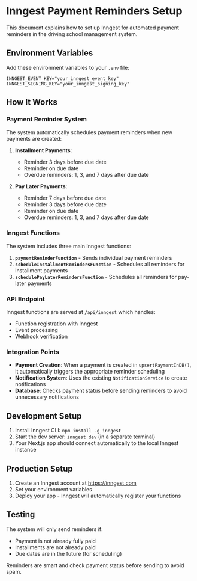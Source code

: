 # Inngest Payment Reminders Setup

This document explains how to set up Inngest for automated payment reminders in the driving school management system.

## Environment Variables

Add these environment variables to your `.env` file:

```env
INNGEST_EVENT_KEY="your_inngest_event_key"
INNGEST_SIGNING_KEY="your_inngest_signing_key"
```

## How It Works

### Payment Reminder System

The system automatically schedules payment reminders when new payments are created:

1. **Installment Payments**:

   - Reminder 3 days before due date
   - Reminder on due date
   - Overdue reminders: 1, 3, and 7 days after due date

2. **Pay Later Payments**:
   - Reminder 7 days before due date
   - Reminder 3 days before due date
   - Reminder on due date
   - Overdue reminders: 1, 3, and 7 days after due date

### Inngest Functions

The system includes three main Inngest functions:

1. **`paymentReminderFunction`** - Sends individual payment reminders
2. **`scheduleInstallmentRemindersFunction`** - Schedules all reminders for installment payments
3. **`schedulePayLaterRemindersFunction`** - Schedules all reminders for pay-later payments

### API Endpoint

Inngest functions are served at `/api/inngest` which handles:

- Function registration with Inngest
- Event processing
- Webhook verification

### Integration Points

- **Payment Creation**: When a payment is created in `upsertPaymentInDB()`, it automatically triggers the appropriate reminder scheduling
- **Notification System**: Uses the existing `NotificationService` to create notifications
- **Database**: Checks payment status before sending reminders to avoid unnecessary notifications

## Development Setup

1. Install Inngest CLI: `npm install -g inngest`
2. Start the dev server: `inngest dev` (in a separate terminal)
3. Your Next.js app should connect automatically to the local Inngest instance

## Production Setup

1. Create an Inngest account at https://inngest.com
2. Set your environment variables
3. Deploy your app - Inngest will automatically register your functions

## Testing

The system will only send reminders if:

- Payment is not already fully paid
- Installments are not already paid
- Due dates are in the future (for scheduling)

Reminders are smart and check payment status before sending to avoid spam.
